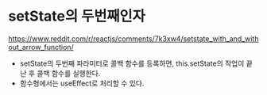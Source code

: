 # setState의 두번째인자

https://www.reddit.com/r/reactjs/comments/7k3xw4/setstate_with_and_without_arrow_function/

- setState의 두번째 파라미터로 콜백 함수를 등록하면, this.setState의 작업이 끝난 후 콜백 함수를 실행한다.
-  함수형에서는 useEffect로 처리할 수 있다.